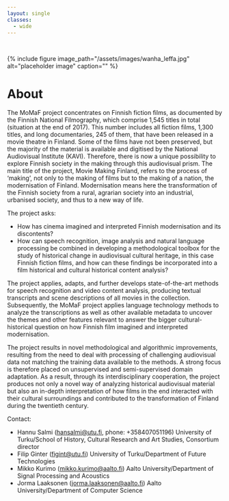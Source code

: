 ```yaml
---
layout: single
classes:
  - wide
---
```

&nbsp; 

{% include figure image_path="/assets/images/wanha_leffa.jpg" alt="placeholder image" caption="" %}

# About

The MoMaF project concentrates on Finnish fiction films, as documented by the Finnish National Filmography, which comprise 1,545 titles in total (situation at the end of 2017). This number includes all fiction films, 1,300 titles, and long documentaries, 245 of them, that have been released in a movie theatre in Finland. Some of the films have not been preserved, but the majority of the material is available and digitised by the National Audiovisual Institute (KAVI). Therefore, there is now a unique possibility to explore Finnish society in the making through this audiovisual prism. The main title of the project, Movie Making Finland, refers to the process of ‘making’, not only to the making of films but to the making of a nation, the modernisation of Finland. Modernisation means here the transformation of the Finnish society from a rural, agrarian society into an industrial, urbanised society, and thus to a new way of life. 

The project asks:
  * How has cinema imagined and interpreted Finnish modernisation and its discontents?
  * How can speech recognition, image analysis and natural language processing be combined in developing a methodological toolbox for the study of historical change in audiovisual cultural heritage, in this case Finnish fiction films, and how can these findings be incorporated into a film historical and cultural historical content analysis?

The project applies, adapts, and further develops state-of-the-art methods for speech recognition and video content analysis, producing textual transcripts and scene descriptions of all movies in the collection. Subsequently, the MoMaF project applies language technology methods to analyze the transcriptions as well as other available metadata to uncover the themes and other features relevant to answer the bigger cultural-historical question on how Finnish film imagined and interpreted modernisation.


The project results in novel methodological and algorithmic improvements, resulting from the need to deal with processing of challenging audiovisual data not matching the training data available to the methods. A strong focus is therefore placed on unsupervised and semi-supervised domain adaptation. As a result, through its interdisciplinary cooperation, the project produces not only a novel way of analyzing historical audiovisual material but also an in-depth interpretation of how films in the end interacted with their cultural surroundings and contributed to the transformation of Finland during the twentieth century.

Contact:

* Hannu Salmi (hansalmi@utu.fi, phone: +358407051196) University of Turku/School of History, Cultural Research and Art Studies, Consortium director
* Filip Ginter (figint@utu.fi) University of Turku/Department of Future Technologies
* Mikko Kurimo (mikko.kurimo@aalto.fi) Aalto University/Department of Signal Processing and Acoustics
* Jorma Laaksonen (jorma.laaksonen@aalto.fi) Aalto University/Department of Computer Science


